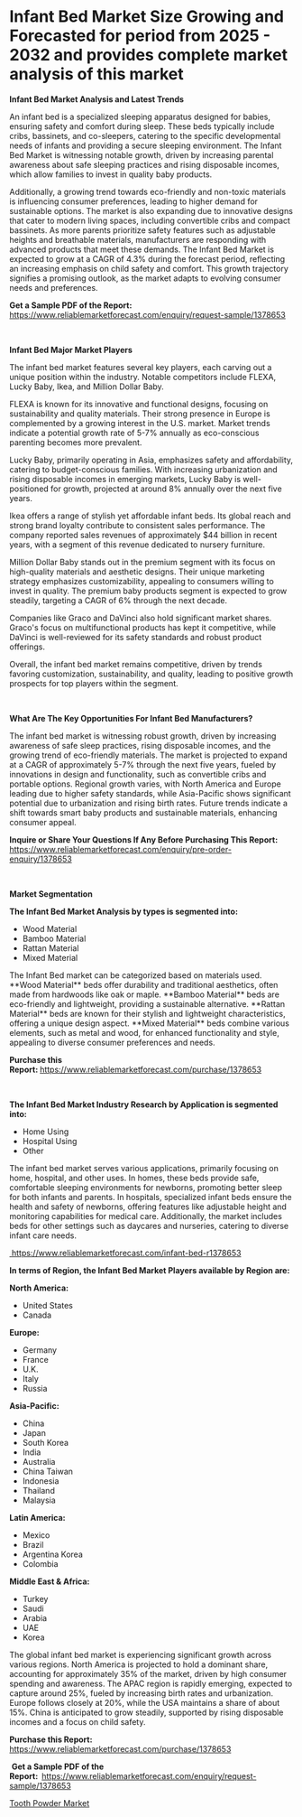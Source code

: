 <p><h1>Infant Bed Market Size Growing and Forecasted for period from 2025 - 2032 and provides complete market analysis of this market</h1></p><p><strong>Infant Bed Market Analysis and Latest Trends</strong></p>
<p><p>An infant bed is a specialized sleeping apparatus designed for babies, ensuring safety and comfort during sleep. These beds typically include cribs, bassinets, and co-sleepers, catering to the specific developmental needs of infants and providing a secure sleeping environment. The Infant Bed Market is witnessing notable growth, driven by increasing parental awareness about safe sleeping practices and rising disposable incomes, which allow families to invest in quality baby products.</p><p>Additionally, a growing trend towards eco-friendly and non-toxic materials is influencing consumer preferences, leading to higher demand for sustainable options. The market is also expanding due to innovative designs that cater to modern living spaces, including convertible cribs and compact bassinets. As more parents prioritize safety features such as adjustable heights and breathable materials, manufacturers are responding with advanced products that meet these demands. The Infant Bed Market is expected to grow at a CAGR of 4.3% during the forecast period, reflecting an increasing emphasis on child safety and comfort. This growth trajectory signifies a promising outlook, as the market adapts to evolving consumer needs and preferences.</p></p>
<p><strong>Get a Sample PDF of the Report:&nbsp;</strong> <a href="https://www.reliablemarketforecast.com/enquiry/request-sample/1378653?utm_campaign=2245&utm_medium=2&utm_source=Github&utm_content=ia&utm_term=05022025&utm_id=infant-bed">https://www.reliablemarketforecast.com/enquiry/request-sample/1378653</a></p>
<p>&nbsp;</p>
<p><strong>Infant Bed Major Market Players</strong></p>
<p><p>The infant bed market features several key players, each carving out a unique position within the industry. Notable competitors include FLEXA, Lucky Baby, Ikea, and Million Dollar Baby. </p><p>FLEXA is known for its innovative and functional designs, focusing on sustainability and quality materials. Their strong presence in Europe is complemented by a growing interest in the U.S. market. Market trends indicate a potential growth rate of 5-7% annually as eco-conscious parenting becomes more prevalent.</p><p>Lucky Baby, primarily operating in Asia, emphasizes safety and affordability, catering to budget-conscious families. With increasing urbanization and rising disposable incomes in emerging markets, Lucky Baby is well-positioned for growth, projected at around 8% annually over the next five years.</p><p>Ikea offers a range of stylish yet affordable infant beds. Its global reach and strong brand loyalty contribute to consistent sales performance. The company reported sales revenues of approximately $44 billion in recent years, with a segment of this revenue dedicated to nursery furniture. </p><p>Million Dollar Baby stands out in the premium segment with its focus on high-quality materials and aesthetic designs. Their unique marketing strategy emphasizes customizability, appealing to consumers willing to invest in quality. The premium baby products segment is expected to grow steadily, targeting a CAGR of 6% through the next decade.</p><p>Companies like Graco and DaVinci also hold significant market shares. Graco's focus on multifunctional products has kept it competitive, while DaVinci is well-reviewed for its safety standards and robust product offerings.</p><p>Overall, the infant bed market remains competitive, driven by trends favoring customization, sustainability, and quality, leading to positive growth prospects for top players within the segment.</p></p>
<p>&nbsp;</p>
<p><strong>What Are The Key Opportunities For Infant Bed Manufacturers?</strong></p>
<p><p>The infant bed market is witnessing robust growth, driven by increasing awareness of safe sleep practices, rising disposable incomes, and the growing trend of eco-friendly materials. The market is projected to expand at a CAGR of approximately 5-7% through the next five years, fueled by innovations in design and functionality, such as convertible cribs and portable options. Regional growth varies, with North America and Europe leading due to higher safety standards, while Asia-Pacific shows significant potential due to urbanization and rising birth rates. Future trends indicate a shift towards smart baby products and sustainable materials, enhancing consumer appeal.</p></p>
<p><strong>Inquire or Share Your Questions If Any Before Purchasing This Report:</strong> <a href="https://www.reliablemarketforecast.com/enquiry/pre-order-enquiry/1378653?utm_campaign=2245&utm_medium=2&utm_source=Github&utm_content=ia&utm_term=05022025&utm_id=infant-bed">https://www.reliablemarketforecast.com/enquiry/pre-order-enquiry/1378653</a></p>
<p>&nbsp;</p>
<p><strong>Market Segmentation</strong></p>
<p><strong>The Infant Bed Market Analysis by types is segmented into:</strong></p>
<p><ul><li>Wood Material</li><li>Bamboo Material</li><li>Rattan Material</li><li>Mixed Material</li></ul></p>
<p><p>The Infant Bed market can be categorized based on materials used. **Wood Material** beds offer durability and traditional aesthetics, often made from hardwoods like oak or maple. **Bamboo Material** beds are eco-friendly and lightweight, providing a sustainable alternative. **Rattan Material** beds are known for their stylish and lightweight characteristics, offering a unique design aspect. **Mixed Material** beds combine various elements, such as metal and wood, for enhanced functionality and style, appealing to diverse consumer preferences and needs.</p></p>
<p><strong>Purchase this Report:&nbsp;</strong><a href="https://www.reliablemarketforecast.com/purchase/1378653?utm_campaign=2245&utm_medium=2&utm_source=Github&utm_content=ia&utm_term=05022025&utm_id=infant-bed">https://www.reliablemarketforecast.com/purchase/1378653</a></p>
<p>&nbsp;</p>
<p><strong>The Infant Bed Market Industry Research by Application is segmented into:</strong></p>
<p><ul><li>Home Using</li><li>Hospital Using</li><li>Other</li></ul></p>
<p><p>The infant bed market serves various applications, primarily focusing on home, hospital, and other uses. In homes, these beds provide safe, comfortable sleeping environments for newborns, promoting better sleep for both infants and parents. In hospitals, specialized infant beds ensure the health and safety of newborns, offering features like adjustable height and monitoring capabilities for medical care. Additionally, the market includes beds for other settings such as daycares and nurseries, catering to diverse infant care needs.</p></p>
<p><a href="https://www.reliablemarketforecast.com/infant-bed-r1378653?utm_campaign=2245&utm_medium=2&utm_source=Github&utm_content=ia&utm_term=05022025&utm_id=infant-bed">&nbsp;https://www.reliablemarketforecast.com/infant-bed-r1378653</a></p>
<p><strong>In terms of Region, the Infant Bed Market Players available by Region are:</strong></p>
<p>
    <p> <strong> North America: </strong>
        <ul>
            <li>United States</li>
            <li>Canada</li>
        </ul>
        </p> 
    <p> <strong> Europe: </strong>
        <ul>
            <li>Germany</li>
            <li>France</li>
            <li>U.K.</li>
            <li>Italy</li>
            <li>Russia</li>
        </ul>
        </p> 
    <p> <strong> Asia-Pacific: </strong>
        <ul>
            <li>China</li>
            <li>Japan</li>
            <li>South Korea</li>
            <li>India</li>
            <li>Australia</li>
            <li>China Taiwan</li>
            <li>Indonesia</li>
            <li>Thailand</li>
            <li>Malaysia</li>
        </ul>
        </p> 
    <p> <strong> Latin America: </strong>
        <ul>
            <li>Mexico</li>
            <li>Brazil</li>
            <li>Argentina Korea</li>
            <li>Colombia</li>
        </ul>
        </p> 
    <p> <strong> Middle East & Africa: </strong>
        <ul>
            <li>Turkey</li>
            <li>Saudi</li>
            <li>Arabia</li>
            <li>UAE</li>
            <li>Korea</li>
        </ul>
    </p>
    </p>
<p><p>The global infant bed market is experiencing significant growth across various regions. North America is projected to hold a dominant share, accounting for approximately 35% of the market, driven by high consumer spending and awareness. The APAC region is rapidly emerging, expected to capture around 25%, fueled by increasing birth rates and urbanization. Europe follows closely at 20%, while the USA maintains a share of about 15%. China is anticipated to grow steadily, supported by rising disposable incomes and a focus on child safety.</p></p>
<p><strong>Purchase this Report: </strong><a href="https://www.reliablemarketforecast.com/purchase/1378653?utm_campaign=2245&utm_medium=2&utm_source=Github&utm_content=ia&utm_term=05022025&utm_id=infant-bed">https://www.reliablemarketforecast.com/purchase/1378653</a></p>
<p>&nbsp;<strong>Get a Sample PDF of the Report:&nbsp;&nbsp;</strong><a href="https://www.reliablemarketforecast.com/enquiry/request-sample/1378653?utm_campaign=2245&utm_medium=2&utm_source=Github&utm_content=ia&utm_term=05022025&utm_id=infant-bed">https://www.reliablemarketforecast.com/enquiry/request-sample/1378653</a></p>
<p><strong></strong></p>
<p><p><a href="https://github.com/LilianFaulkner65/Market-Research-Report-List-1/blob/main/tooth-powder-market.md?utm_campaign=2245&utm_medium=2&utm_source=Github&utm_content=ia&utm_term=05022025&utm_id=infant-bed">Tooth Powder Market</a></p></p>